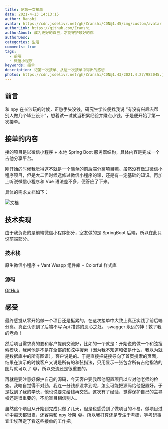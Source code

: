 ```yaml
---
title: 记第一次接单
date: 2021-4-13 14:13:15
author: Ranshi
avatar: https://cdn.jsdelivr.net/gh/Zranshi/CDN@1.45/img/custom/avatar.jpg
authorLink: https://github.com/Zranshi
authorAbout: 成为更好的自己，才能守护最好的你
authorDesc:
categories: 生活
comments: true
tags:
  - 前端
  - 微信小程序
keywords: 接单
description: 记第一次接单、从这一次接单中得出的感想
photos: https://cdn.jsdelivr.net/gh/Zranshi/CDN@1.43/2021.4.27/982045.jpg
---
```


## 前言

和 npy 在长沙玩的时候，正愁手头没钱，研究生学长便找我说 “有没有兴趣去帮别人做几个毕业设计”，想着试一试就当积累经验并赚点小钱，于是便开始了第一次接单。

## 接单的内容

接的项目是以微信小程序 + 本地 Spring Boot 服务器结构，具体内容是完成一个吉他分享平台。

刚开始的时候我觉得这不就是一个简单的前后端分离项目嘛。虽然没有做过微信小程序项目，但是大二但时候选修过微信小程序的课，还是有一定基础的知识。再加上听说微信小程序和 Vue 语法差不多，便答应了下来。

具体的需求文档如下：

![文档](http://qrhqnhids.hn-bkt.clouddn.com/19415983E9EF808FD9B7B68FF1F992F5.jpg)

## 技术实现

由于我负责的是前端微信小程序部分，室友做的是 SpringBoot 后端，所以在此只说前端部分。

### 技术栈

原生微信小程序 + Vant Weapp 组件库 + Colorful 样式库

### 源码

[GitHub](https://github.com/Zranshi/guitar-sharing)

## 感受

最终感觉从零开始做一个项目还是挺累的，在这次接单中大致上真正实践了前后端分离。真正认识到了后端不写 Api 描述的恶心之处。 swagger 永远的神！救了我的老命！

然后项目需求真的要和客户提前交流好，比如的一个就是：开始说的做一个和弦搜索模块，我问他是不是在全部的和弦中搜索（因为我不知道和弦是什么，我以为就是数据库中的所有图谱），客户说是的。于是直接把链接导向了首页搜索的页面，结果在演示的时候客户又说是所有的和弦指法，只用显示一张包含所有吉他指法的图片就可以了 😂，所以交流还是很重要的。

再就是要注意好保护自己的源码，今天客户要我帮他配置项目以应对他老师的检查。我暗自觉得不对劲，我连一分钱都没拿到呢，怎么可能把源码给他配置好。于是找到了我的学长，他也说要先给钱再交货。这次有了经验，觉得保护自己的主导权还是很重要的，不能盲目相信别人。

虽然这个项目从开始到完成只做了几天，但是也感受到了做项目的不易。做项目过程中每天都很累，还容易和 npy 吵架 😂。所以我打算还是专注于考研，等考研事宜尘埃落定了看这些接单的工作把。
